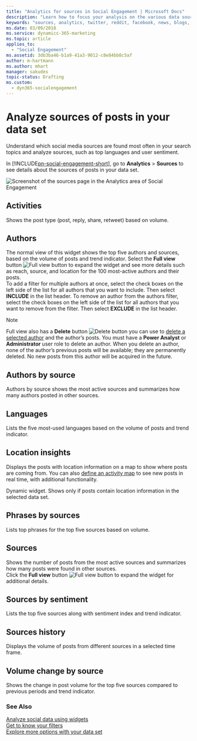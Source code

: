 ```yaml
---
title: "Analytics for sources in Social Engagement | Microsoft Docs"
description: "Learn how to focus your analysis on the various data sources in Social Engagement."
keywords: "sources, analytics, twitter, reddit, facebook, news, blogs, youtube, forums, rss"
ms.date: 03/09/2018
ms.service: dynamics-365-marketing
ms.topic: article
applies_to:
  - "Social Engagement"
ms.assetid: 3db3ba46-b1a9-41a3-9012-c8e84bb8c5af
author: m-hartmann
ms.author: mhart
manager: sakudes
topic-status: Drafting
ms.custom:
  - dyn365-socialengagement
---
```


# Analyze sources of posts in your data set

Understand which social media sources are found most often in your search topics and analyze sources, such as top languages and user sentiment.  
  
In [!INCLUDE[pn-social-engagement-short](../includes/pn-social-engagement-short.md)], go to **Analytics** > **Sources** to see details about the sources of posts in your data set.  

![Screenshot of the sources page in the Analytics area of Social Engagement](media/analytics-sources.png "Screenshot of the sources page in the Analytics area of Social Engagement")
    
## Activities

Shows the post type (post, reply, share, retweet) based on volume.

## Authors

The normal view of this widget shows the top five authors and sources, based on the volume of posts and trend indicator. Select the **Full view** button ![Full view button](media/open-full-view-icon.png "Full view button") to expand the widget and see more details such as reach, source, and location for the 100 most-active authors and their posts.    
To add a filter for multiple authors at once, select the check boxes on the left side of the list for all authors that you want to include. Then select **INCLUDE** in the list header. To remove an author from the authors filter, select the check boxes on the left side of the list for all authors that you want to remove from the filter. Then select **EXCLUDE** in the list header.
> [!NOTE]
> Full view also has a **Delete** button ![Delete button](media/trashbin-icon.png "Delete button") you can use to [delete a selected author](manage-authors.md) and the author’s posts. You must have a **Power Analyst** or **Administrator** user role to delete an author.
>  When you delete an author, none of the author’s previous posts will be available; they are permanently deleted. No new posts from this author will be acquired in the future.  
  
## Authors by source

Authors by source shows the most active sources and summarizes how many authors posted in other sources.

## Languages

Lists the five most-used languages based on the volume of posts and trend indicator.

## Location insights

Displays the posts with location information on a map to show where posts are coming from. You can also [define an activity map](activity-maps.md) to see new posts in real time, with additional functionality. 

Dynamic widget. Shows only if posts contain location information in the selected data set.

## Phrases by sources

Lists top phrases for the top five sources based on volume.

## Sources

Shows the number of posts from the most active sources and summarizes how many posts were found in other sources.    
Click the **Full view** button ![Full view button](media/open-full-view-icon.png "Full view button") to expand the widget for additional details.  
  
## Sources by sentiment

Lists the top five sources along with sentiment index and trend indicator.  

## Sources history

Displays the volume of posts from different sources in a selected time frame. 

## Volume change by source

Shows the change in post volume for the top five sources compared to previous periods and trend indicator.

### See Also  

[Analyze social data using widgets](analyze-social-data-using-widgets.md)   
[Get to know your filters](use-filters.md)    
[Explore more options with your data set](more-options-with-data-set.md)    
